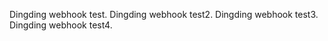 Dingding webhook test.
Dingding webhook test2.
Dingding webhook test3.
Dingding webhook test4.

~~~
